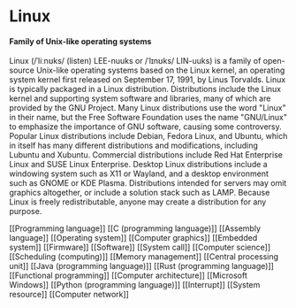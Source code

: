 # Linux
#### Family of Unix-like operating systems

Linux (/ˈliːnʊks/ (listen) LEE-nuuks or /ˈlɪnʊks/ LIN-uuks) is a family of open-source Unix-like operating systems based on the Linux kernel, an operating system kernel first released on September 17, 1991, by Linus Torvalds. Linux is typically packaged in a Linux distribution.
Distributions include the Linux kernel and supporting system software and libraries, many of which are provided by the GNU Project. Many Linux distributions use the word "Linux" in their name, but the Free Software Foundation uses the name "GNU/Linux" to emphasize the importance of GNU software, causing some controversy.
Popular Linux distributions include Debian, Fedora Linux, and Ubuntu, which in itself has many different distributions and modifications, including Lubuntu and Xubuntu. Commercial distributions include Red Hat Enterprise Linux and SUSE Linux Enterprise. Desktop Linux distributions include a windowing system such as X11 or Wayland, and a desktop environment such as GNOME or KDE Plasma. Distributions intended for servers may omit graphics altogether, or include a solution stack such as LAMP. Because Linux is freely redistributable, anyone may create a distribution for any purpose.

[[Programming language]]
[[C (programming language)]]
[[Assembly language]]
[[Operating system]]
[[Computer graphics]]
[[Embedded system]]
[[Firmware]]
[[Software]]
[[System call]]
[[Computer science]]
[[Scheduling (computing)]]
[[Memory management]]
[[Central processing unit]]
[[Java (programming language)]]
[[Rust (programming language)]]
[[Functional programming]]
[[Computer architecture]]
[[Microsoft Windows]]
[[Python (programming language)]]
[[Interrupt]]
[[System resource]]
[[Computer network]]